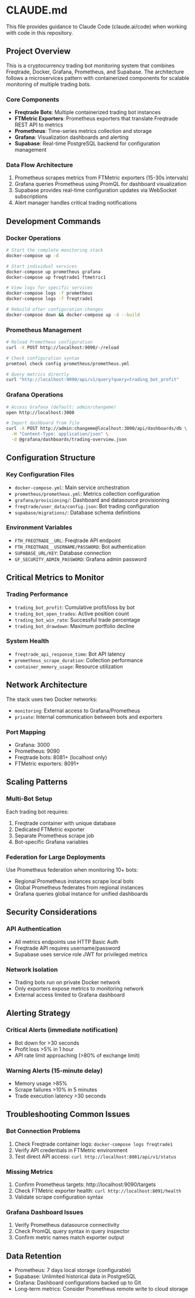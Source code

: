 # CLAUDE.md

This file provides guidance to Claude Code (claude.ai/code) when working with code in this repository.

## Project Overview

This is a cryptocurrency trading bot monitoring system that combines Freqtrade, Docker, Grafana, Prometheus, and Supabase. The architecture follows a microservices pattern with containerized components for scalable monitoring of multiple trading bots.

### Core Components

- **Freqtrade Bots**: Multiple containerized trading bot instances
- **FTMetric Exporters**: Prometheus exporters that translate Freqtrade REST API to metrics
- **Prometheus**: Time-series metrics collection and storage
- **Grafana**: Visualization dashboards and alerting
- **Supabase**: Real-time PostgreSQL backend for configuration management

### Data Flow Architecture

1. Prometheus scrapes metrics from FTMetric exporters (15-30s intervals)
2. Grafana queries Prometheus using PromQL for dashboard visualization
3. Supabase provides real-time configuration updates via WebSocket subscriptions
4. Alert manager handles critical trading notifications

## Development Commands

### Docker Operations
```bash
# Start the complete monitoring stack
docker-compose up -d

# Start individual services
docker-compose up prometheus grafana
docker-compose up freqtrade1 ftmetric1

# View logs for specific services
docker-compose logs -f prometheus
docker-compose logs -f freqtrade1

# Rebuild after configuration changes
docker-compose down && docker-compose up -d --build
```

### Prometheus Management
```bash
# Reload Prometheus configuration
curl -X POST http://localhost:9090/-/reload

# Check configuration syntax
promtool check config prometheus/prometheus.yml

# Query metrics directly
curl "http://localhost:9090/api/v1/query?query=trading_bot_profit"
```

### Grafana Operations
```bash
# Access Grafana (default: admin/changeme)
open http://localhost:3000

# Import dashboard from file
curl -X POST http://admin:changeme@localhost:3000/api/dashboards/db \
  -H "Content-Type: application/json" \
  -d @grafana/dashboards/trading-overview.json
```

## Configuration Structure

### Key Configuration Files
- `docker-compose.yml`: Main service orchestration
- `prometheus/prometheus.yml`: Metrics collection configuration
- `grafana/provisioning/`: Dashboard and datasource provisioning
- `freqtrade/user_data/config.json`: Bot trading configuration
- `supabase/migrations/`: Database schema definitions

### Environment Variables
- `FTH_FREQTRADE__URL`: Freqtrade API endpoint
- `FTH_FREQTRADE__USERNAME/PASSWORD`: Bot authentication
- `SUPABASE_URL/KEY`: Database connection
- `GF_SECURITY_ADMIN_PASSWORD`: Grafana admin password

## Critical Metrics to Monitor

### Trading Performance
- `trading_bot_profit`: Cumulative profit/loss by bot
- `trading_bot_open_trades`: Active position count
- `trading_bot_win_rate`: Successful trade percentage
- `trading_bot_drawdown`: Maximum portfolio decline

### System Health
- `freqtrade_api_response_time`: Bot API latency
- `prometheus_scrape_duration`: Collection performance
- `container_memory_usage`: Resource utilization

## Network Architecture

The stack uses two Docker networks:
- `monitoring`: External access to Grafana/Prometheus
- `private`: Internal communication between bots and exporters

### Port Mapping
- Grafana: 3000
- Prometheus: 9090
- Freqtrade bots: 8081+ (localhost only)
- FTMetric exporters: 8091+

## Scaling Patterns

### Multi-Bot Setup
Each trading bot requires:
1. Freqtrade container with unique database
2. Dedicated FTMetric exporter
3. Separate Prometheus scrape job
4. Bot-specific Grafana variables

### Federation for Large Deployments
Use Prometheus federation when monitoring 10+ bots:
- Regional Prometheus instances scrape local bots
- Global Prometheus federates from regional instances
- Grafana queries global instance for unified dashboards

## Security Considerations

### API Authentication
- All metrics endpoints use HTTP Basic Auth
- Freqtrade API requires username/password
- Supabase uses service role JWT for privileged metrics

### Network Isolation
- Trading bots run on private Docker network
- Only exporters expose metrics to monitoring network
- External access limited to Grafana dashboard

## Alerting Strategy

### Critical Alerts (immediate notification)
- Bot down for >30 seconds
- Profit loss >5% in 1 hour
- API rate limit approaching (>80% of exchange limit)

### Warning Alerts (15-minute delay)
- Memory usage >85%
- Scrape failures >10% in 5 minutes
- Trade execution latency >30 seconds

## Troubleshooting Common Issues

### Bot Connection Problems
1. Check Freqtrade container logs: `docker-compose logs freqtrade1`
2. Verify API credentials in FTMetric environment
3. Test direct API access: `curl http://localhost:8081/api/v1/status`

### Missing Metrics
1. Confirm Prometheus targets: http://localhost:9090/targets
2. Check FTMetric exporter health: `curl http://localhost:8091/health`
3. Validate scrape configuration syntax

### Grafana Dashboard Issues
1. Verify Prometheus datasource connectivity
2. Check PromQL query syntax in query inspector
3. Confirm metric names match exporter output

## Data Retention

- Prometheus: 7 days local storage (configurable)
- Supabase: Unlimited historical data in PostgreSQL
- Grafana: Dashboard configurations backed up to Git
- Long-term metrics: Consider Prometheus remote write to cloud storage